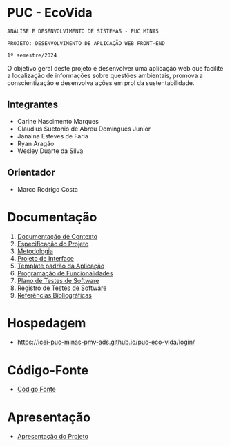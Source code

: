 # PUC - EcoVida

`ANÁLISE E DESENVOLVIMENTO DE SISTEMAS - PUC MINAS`

`PROJETO: DESENVOLVIMENTO DE APLICAÇÃO WEB FRONT-END`

`1º semestre/2024`

O objetivo geral deste projeto é desenvolver uma aplicação web que facilite a localização de informações sobre questões ambientais, promova a conscientização e desenvolva ações em prol da sustentabilidade.

## Integrantes

* Carine Nascimento Marques
* Claudius Suetonio de Abreu Domingues Junior
* Janaina Esteves de Faria
* Ryan Aragão
* Wesley Duarte da Silva

## Orientador

* Marco Rodrigo Costa

# Documentação

<ol>
<li><a href="documentos/01-Documentação de Contexto.md"> Documentação de Contexto</a></li>
<li><a href="documentos/02-Especificação do Projeto.md"> Especificação do Projeto</a></li>
<li><a href="documentos/03-Metodologia.md"> Metodologia</a></li>
<li><a href="documentos/04-Projeto de Interface.md"> Projeto de Interface</a></li>
<li><a href="documentos/05-Template padrão da Aplicação.md"> Template padrão da Aplicação</a></li>
<li><a href="documentos/06-Programação de Funcionalidades.md"> Programação de Funcionalidades</a></li>
<li><a href="documentos/07-Plano de Testes de Software.md"> Plano de Testes de Software</a></li>
<li><a href="documentos/08-Registro de Testes de Software.md"> Registro de Testes de Software</a></li>
<li><a href="documentos/09-Referências.md"> Referências Bibliográficas</a></li>
</ol>

# Hospedagem

* https://icei-puc-minas-pmv-ads.github.io/puc-eco-vida/login/
# Código-Fonte

* <a href="codigo-fonte/README.md">Código Fonte</a>

# Apresentação

* <a href="apresentacao/README.md">Apresentação do Projeto</a>

